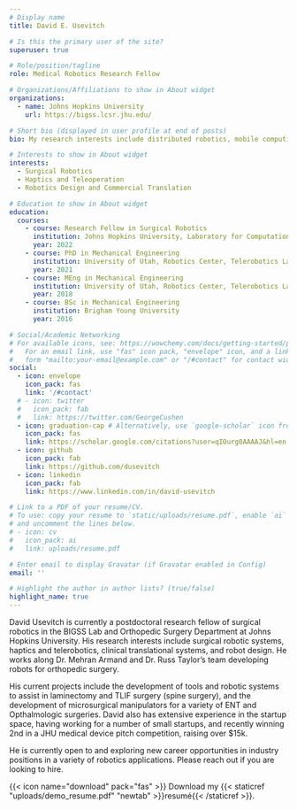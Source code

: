 ```yaml
---
# Display name
title: David E. Usevitch

# Is this the primary user of the site?
superuser: true

# Role/position/tagline
role: Medical Robotics Research Fellow

# Organizations/Affiliations to show in About widget
organizations:
  - name: Johns Hopkins University
    url: https://bigss.lcsr.jhu.edu/

# Short bio (displayed in user profile at end of posts)
bio: My research interests include distributed robotics, mobile computing and programmable matter.

# Interests to show in About widget
interests:
  - Surgical Robotics
  - Haptics and Teleoperation
  - Robotics Design and Commercial Translation

# Education to show in About widget
education:
  courses:
    - course: Research Fellow in Surgical Robotics
      institution: Johns Hopkins University, Laboratory for Computational Sensing
      year: 2022
    - course: PhD in Mechanical Engineering
      institution: University of Utah, Robotics Center, Telerobotics Lab
      year: 2021
    - course: MEng in Mechanical Engineering
      institution: University of Utah, Robotics Center, Telerobotics Lab
      year: 2018
    - course: BSc in Mechanical Engineering
      institution: Brigham Young University
      year: 2016

# Social/Academic Networking
# For available icons, see: https://wowchemy.com/docs/getting-started/page-builder/#icons
#   For an email link, use "fas" icon pack, "envelope" icon, and a link in the
#   form "mailto:your-email@example.com" or "/#contact" for contact widget.
social:
  - icon: envelope
    icon_pack: fas
    link: '/#contact'
  # - icon: twitter
  #   icon_pack: fab
  #   link: https://twitter.com/GeorgeCushen
  - icon: graduation-cap # Alternatively, use `google-scholar` icon from `ai` icon pack
    icon_pack: fas
    link: https://scholar.google.com/citations?user=qIOurg0AAAAJ&hl=en
  - icon: github
    icon_pack: fab
    link: https://github.com/dusevitch
  - icon: linkedin
    icon_pack: fab
    link: https://www.linkedin.com/in/david-usevitch

# Link to a PDF of your resume/CV.
# To use: copy your resume to `static/uploads/resume.pdf`, enable `ai` icons in `params.toml`,
# and uncomment the lines below.
# - icon: cv
#   icon_pack: ai
#   link: uploads/resume.pdf

# Enter email to display Gravatar (if Gravatar enabled in Config)
email: ''

# Highlight the author in author lists? (true/false)
highlight_name: true
---
```


David Usevitch is currently a postdoctoral research fellow of surgical robotics in the BIGSS Lab and Orthopedic Surgery Department at Johns Hopkins University. His research interests include surgical robotic systems, haptics and telerobotics, clinical translational systems, and robot design. He works along Dr. Mehran Armand and Dr. Russ Taylor’s team developing robots for orthopedic surgery.

His current projects include the development of tools and robotic systems to assist in laminectomy and TLIF surgery (spine surgery), and the development of microsurgical manipulators for a variety of ENT and Opthalmologic surgeries. David also has extensive experience in the startup space, having working for a number of small startups, and recently winning 2nd in a JHU medical device pitch competition, raising over $15k.

He is currently open to and exploring new career opportunities in industry positions in a variety of robotics applications. Please reach out if you are looking to hire.

{{< icon name="download" pack="fas" >}} Download my {{< staticref "uploads/demo_resume.pdf" "newtab" >}}resumé{{< /staticref >}}.

